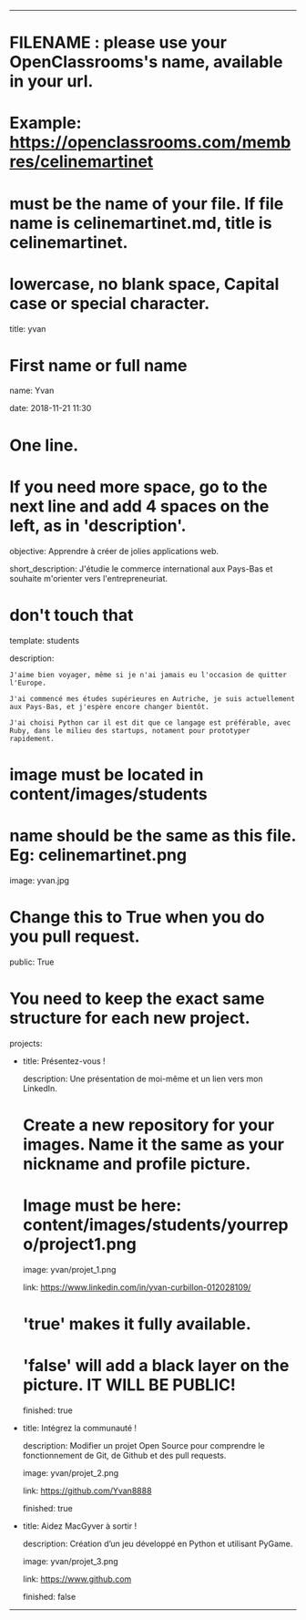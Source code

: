 ---


# FILENAME : please use your OpenClassrooms's name, available in your url.

# Example: https://openclassrooms.com/membres/celinemartinet

# must be the name of your file. If file name is celinemartinet.md, title is celinemartinet.

# lowercase, no blank space, Capital case or special character.

title: yvan


# First name or full name

name: Yvan

date: 2018-11-21 11:30


# One line.

# If you need more space, go to the next line and add 4 spaces on the left, as in 'description'.

objective: Apprendre à créer de jolies applications web.

short_description: J'étudie le commerce international aux Pays-Bas et souhaite m'orienter vers l'entrepreneuriat.


# don't touch that

template: students

description:

    J'aime bien voyager, même si je n'ai jamais eu l'occasion de quitter l'Europe. 

    J'ai commencé mes études supérieures en Autriche, je suis actuellement aux Pays-Bas, et j'espère encore changer bientôt. 

    J'ai choisi Python car il est dit que ce langage est préférable, avec Ruby, dans le milieu des startups, notament pour prototyper rapidement.


# image must be located in content/images/students

# name should be the same as this file. Eg: celinemartinet.png

image: yvan.jpg


# Change this to True when you do you pull request.

public: True


# You need to keep the exact same structure for each new project.

projects:

  - title: Présentez-vous !

    description: Une présentation de moi-même et un lien vers mon LinkedIn.

    # Create a new repository for your images. Name it the same as your nickname and profile picture.

    # Image must be here: content/images/students/yourrepo/project1.png

    image: yvan/projet_1.png

    link: https://www.linkedin.com/in/yvan-curbillon-012028109/

    # 'true' makes it fully available.

    # 'false' will add a black layer on the picture. IT WILL BE PUBLIC!

    finished: true

  - title: Intégrez la communauté !

    description: Modifier un projet Open Source pour comprendre le fonctionnement de Git, de Github et des pull requests. 

    image: yvan/projet_2.png

    link: https://github.com/Yvan8888

    finished: true

  - title: Aidez MacGyver à sortir !

    description: Création d’un jeu développé en Python et utilisant PyGame.

    image: yvan/projet_3.png

    link: https://www.github.com

    finished: false

---